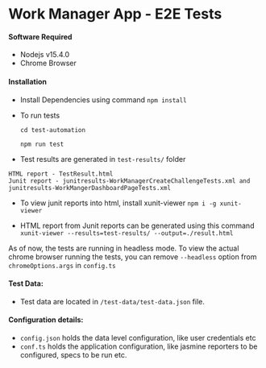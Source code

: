 # Work Manager App - E2E Tests

#### Software Required

* Nodejs v15.4.0
* Chrome Browser

#### Installation

- Install Dependencies using command
  `npm install`

- To run tests

  `cd test-automation`

  `npm run test`

- Test results are generated in `test-results/` folder

```
HTML report - TestResult.html
Junit report - junitresults-WorkManagerCreateChallengeTests.xml and junitresults-WorkMangerDashboardPageTests.xml
```

- To view junit reports into html, install xunit-viewer
  `npm i -g xunit-viewer`

- HTML report from Junit reports can be generated using this command
  `xunit-viewer --results=test-results/ --output=./result.html`

As of now, the tests are running in headless mode. To view the actual chrome browser running the tests, you can remove `--headless` option from `chromeOptions.args` in `config.ts`

#### Test Data:

- Test data are located in `/test-data/test-data.json` file.

#### Configuration details:

- `config.json` holds the data level configuration, like user credentials etc
- `conf.ts` holds the application configuration, like jasmine reporters to be configured, specs to be run etc.